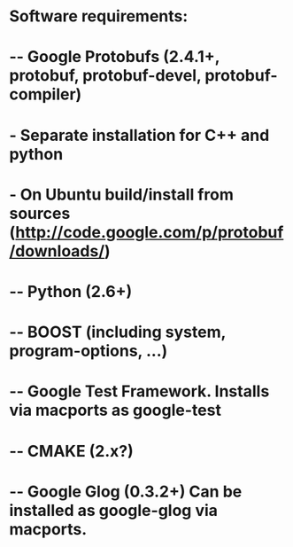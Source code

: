 # Software requirements:
#
#   -- Google Protobufs (2.4.1+, protobuf, protobuf-devel, protobuf-compiler)
#      - Separate installation for C++ and python
#      - On Ubuntu build/install from sources (http://code.google.com/p/protobuf/downloads/)
#   -- Python (2.6+)
#   -- BOOST (including system, program-options, ...)
#   -- Google Test Framework.  Installs via macports as google-test
#   -- CMAKE (2.x?)
#   -- Google Glog (0.3.2+)  Can be installed as google-glog via macports.

